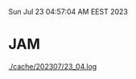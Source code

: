 Sun Jul 23 04:57:04 AM EEST 2023
# JAM
<a href='./cache/202307/23_04.log'>./cache/202307/23_04.log</a>

